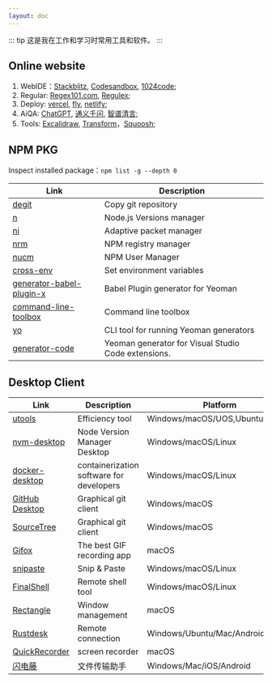 ```yaml
---
layout: doc
---
```


::: tip 
这是我在工作和学习时常用工具和软件。
:::

## Online website

1. WebIDE：[Stackblitz](https://stackblitz.com/), [Codesandbox](https://codesandbox.io/), [1024code](https://1024code.com/);
2. Regular: [Regex101.com](https://regex101.com/), [Regulex](https://jex.im/regulex/);
3. Deploy: [vercel](https://vercel.com), [fly](https://fly.io/), [netlify](https://www.netlify.com/);
4. AiQA: [ChatGPT](https://chat.openai.com/), [通义千问](https://tongyi.aliyun.com/qianwen/), [智谱清言](https://chatglm.cn/main/alltoolsdetail);
5. Tools: [Excalidraw](https://board.dooring.vip/), [Transform](https://transform.tools/)，[Squoosh](https://squoosh.app/);

## NPM PKG
Inspect installed package：`npm list -g --depth 0`

| Link | Description |
|------|-------------|
|[degit](https://www.npmjs.com/package/degit)|Copy git repository|
|[n](https://www.npmjs.com/package/n)|Node.js Versions manager|
|[ni](https://www.npmjs.com/package/@antfu/ni)|Adaptive packet manager|
|[nrm](https://www.npmjs.com/package/nrm)|NPM registry manager|
|[nucm](https://www.npmjs.com/package/nucm)|NPM User Manager|
|[cross-env](https://www.npmjs.com/package/cross-env)|Set environment variables|
|[generator-babel-plugin-x](https://www.npmjs.com/package/generator-babel-plugin-x)|Babel Plugin generator for Yeoman|
|[command-line-toolbox](https://www.npmjs.com/package/command-line-toolbox)|Command line toolbox|
|[yo](https://www.npmjs.com/package/yo)|CLI tool for running Yeoman generators|
|[generator-code](https://www.npmjs.com/package/generator-code)|Yeoman generator for Visual Studio Code extensions.|

## Desktop Client

| Link | Description | Platform |
|------|-------------|----------|
|[utools](https://www.u.tools/)|Efficiency tool|Windows/macOS/UOS,Ubuntu,Deepin|
|[nvm-desktop](https://github.com/1111mp/nvm-desktop)|Node Version Manager Desktop|Windows/macOS/Linux|
|[docker-desktop](https://www.docker.com/products/docker-desktop/)|containerization software for developers|Windows/macOS/Linux|
|[GitHub Desktop](https://desktop.github.com/)|Graphical git client|Windows/macOS|
|[SourceTree](https://www.sourcetreeapp.com/)|Graphical git client|Windows/macOS|
|[Gifox](https://gifox.app/)|The best GIF recording app|macOS|
|[snipaste](https://www.snipaste.com/index.html)|Snip & Paste|Windows/macOS/Linux|
|[FinalShell](https://www.hostbuf.com/c/131.html)|Remote shell tool|Windows/macOS/Linux|
|[Rectangle](https://rectangleapp.com/)|Window management|macOS|
|[Rustdesk](https://rustdesk.com/)|Remote connection|Windows/Ubuntu/Mac/Android|
|[QuickRecorder](https://github.com/lihaoyun6/QuickRecorder)|screen recorder|macOS|
|[闪电藤](https://sdt.zishu.life/)|文件传输助手|Windows/Mac/iOS/Android|
